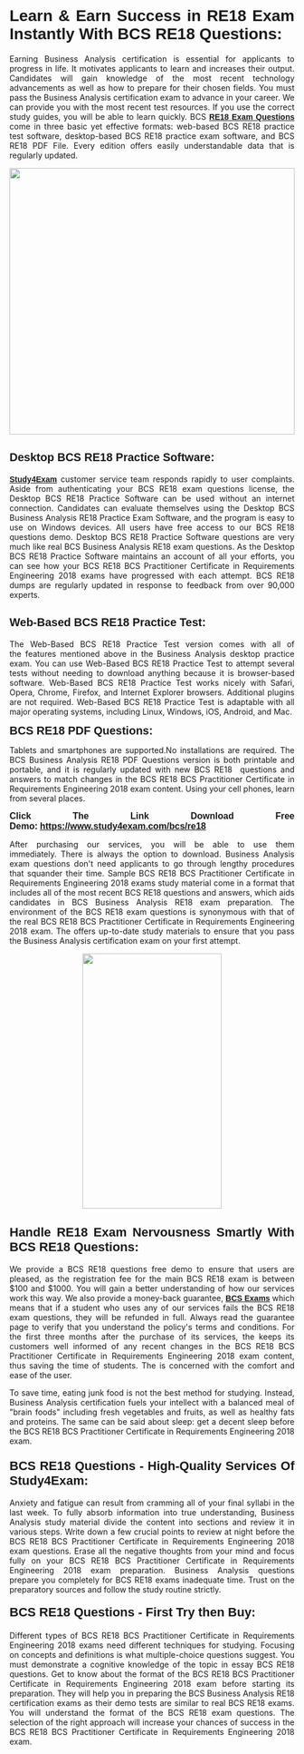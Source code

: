 <h1 style="text-align: justify;"><span style="font-family:Tahoma,Geneva,sans-serif;"><strong>Learn & Earn Success in RE18 Exam Instantly With BCS RE18 Questions:</strong></span></h1>

<p style="text-align: justify;">Earning Business Analysis certification is essential for applicants to progress in life. It motivates applicants to learn and increases their output. Candidates will gain knowledge of the most recent technology advancements as well as how to prepare for their chosen fields. You must pass the Business Analysis certification exam to advance in your career. We can provide you with the most recent test resources. If you use the correct study guides, you will be able to learn quickly. BCS <a href="https://www.study4exam.com/bcs/re18" target="_blank"><span style="font-family:Tahoma,Geneva,sans-serif;"><strong>RE18 Exam Questions</strong></span></a> come in three basic yet effective formats: web-based BCS RE18 practice test software, desktop-based BCS RE18 practice exam software, and BCS RE18 PDF File. Every edition offers easily understandable data that is regularly updated.</p>

<p style="text-align: justify;"><a href="https://www.study4exam.com/bcs/re18" target="_blank"><img alt="" src="https://lh3.googleusercontent.com/pw/AM-JKLVq_oPqfp0-n5zn4yqAoyjjcA2yO-jT5Cm68rj_xPcdsmakSaLzyxJ8unsRMKMdGkmOINvzyM17CwNHdrz3aK03FYcCewHDEYJs7lAvJLcrBifJ5qSpkhSIJgPhz-7dSY7ixq9ev6p4G2ds_VnujUaf=w1366-h530-no?authuser=0" style="width: 100%; height: 470px;" /></a></p>

<h2 style="text-align: justify;"><span style="font-family:Tahoma,Geneva,sans-serif;"><strong><span style="font-size:20px;">Desktop BCS RE18 Practice Software:</span></strong></span></h2>

<p style="text-align: justify;"><a href="https://www.study4exam.com/" target="_blank"><span style="font-family:Tahoma,Geneva,sans-serif;"><strong>Study4Exam</strong></span></a> customer service team responds rapidly to user complaints. Aside from authenticating your BCS RE18 exam questions license, the Desktop BCS RE18 Practice Software can be used without an internet connection. Candidates can evaluate themselves using the Desktop BCS Business Analysis RE18 Practice Exam Software, and the program is easy to use on Windows devices. All users have free access to our BCS RE18 questions demo. Desktop BCS RE18 Practice Software questions are very much like real BCS Business Analysis RE18 exam questions. As the Desktop BCS RE18 Practice Software maintains an account of all your efforts, you can see how your BCS RE18 BCS Practitioner Certificate in Requirements Engineering 2018 exams have progressed with each attempt. BCS RE18 dumps are regularly updated in response to feedback from over 90,000 experts.</p>

<h2 style="text-align: justify;"><strong><span style="font-family:Tahoma,Geneva,sans-serif;"><span style="font-size:20px;">Web-Based BCS RE18 Practice Test:</span></span></strong></h2>

<p style="text-align: justify;">The Web-Based BCS RE18 Practice Test version comes with all of the features mentioned above in the Business Analysis desktop practice exam. You can use Web-Based BCS RE18 Practice Test to attempt several tests without needing to download anything because it is browser-based software. Web-Based BCS RE18 Practice Test works nicely with Safari, Opera, Chrome, Firefox, and Internet Explorer browsers. Additional plugins are not required. Web-Based BCS RE18 Practice Test is adaptable with all major operating systems, including Linux, Windows, iOS, Android, and Mac.</p>

<p style="text-align: justify;"><strong><span style="font-family:Tahoma,Geneva,sans-serif;"><span style="font-size:20px;">BCS RE18 PDF Questions:</span></span></strong></p>

<p style="text-align: justify;">Tablets and smartphones are supported.No installations are required. The BCS Business Analysis RE18 PDF Questions version is both printable and portable, and it is regularly updated with new BCS RE18  questions and answers to match changes in the BCS RE18 BCS Practitioner Certificate in Requirements Engineering 2018 exam content. Using your cell phones, learn from several places.</p>

<p style="text-align: justify;"><strong><span style="font-size:16px;"><span style="font-family:Tahoma,Geneva,sans-serif;">Click The Link Download Free Demo:</span></span></strong> <strong><span style="font-size:16px;"><span style="font-family:Tahoma,Geneva,sans-serif;"><a href="https://www.study4exam.com/bcs/re18" target="_blank">https://www.study4exam.com/bcs/re18</a></span></span></strong></p>

<p style="text-align: justify;">After purchasing our services, you will be able to use them immediately. There is always the option to download. Business Analysis exam questions don't need applicants to go through lengthy procedures that squander their time. Sample BCS RE18 BCS Practitioner Certificate in Requirements Engineering 2018 exams study material come in a format that includes all of the most recent BCS RE18 questions and answers, which aids candidates in BCS Business Analysis RE18 exam preparation. The environment of the BCS RE18 exam questions is synonymous with that of the real BCS RE18 BCS Practitioner Certificate in Requirements Engineering 2018 exam. The offers up-to-date study materials to ensure that you pass the Business Analysis certification exam on your first attempt.</p>

<p style="text-align: center;"><a href="https://www.study4exam.com/bcs/re18" target="_blank"><img alt="" src="https://lh3.googleusercontent.com/pw/AM-JKLXfNjhwPiMVy0ctVShSUYpvTBudxxEKSjIvWyQcQ4fkjC7tw4fAHzQCxVumweZ4lZywWu345GH-ksy4ecL_MjJ_HOMVvBbLXRtkP9fACCrcmZAb4vVtcna_wHGfpzNHbsqs91m4DXRGfOMJpFZl-Ci9=w650-h649-no?authuser=0" style="width: 70%; height: 450px;" /></a></p>

<h2 style="text-align: justify;"><strong><span style="font-size:22px;"><span style="font-family:Tahoma,Geneva,sans-serif;">Handle RE18 Exam Nervousness Smartly With BCS RE18 Questions:</span></span></strong></h2>

<p style="text-align: justify;">We provide a BCS RE18 questions free demo to ensure that users are pleased, as the registration fee for the main BCS RE18 exam is between $100 and $1000. You will gain a better understanding of how our services work this way. We also provide a money-back guarantee, <a href="https://www.study4exam.com/bcs-exams" target="_blank"><span style="font-family:Tahoma,Geneva,sans-serif;"><strong>BCS Exams</strong></span></a> which means that if a student who uses any of our services fails the BCS RE18 exam questions, they will be refunded in full. Always read the guarantee page to verify that you understand the policy's terms and conditions. For the first three months after the purchase of its services, the keeps its customers well informed of any recent changes in the BCS RE18 BCS Practitioner Certificate in Requirements Engineering 2018 exam content, thus saving the time of students. The is concerned with the comfort and ease of the user.</p>

<p style="text-align: justify;">To save time, eating junk food is not the best method for studying. Instead, Business Analysis certification fuels your intellect with a balanced meal of "brain foods" including fresh vegetables and fruits, as well as healthy fats and proteins. The same can be said about sleep: get a decent sleep before the BCS RE18 BCS Practitioner Certificate in Requirements Engineering 2018 exam.</p>

<h3 style="text-align: justify;"><span style="font-family:Tahoma,Geneva,sans-serif;"><strong><span style="font-size:22px;">BCS RE18 Questions - High-Quality Services Of Study4Exam:</span></strong></span></h3>

<p style="text-align: justify;">Anxiety and fatigue can result from cramming all of your final syllabi in the last week. To fully absorb information into true understanding, Business Analysis study material divide the content into sections and review it in various steps. Write down a few crucial points to review at night before the BCS RE18 BCS Practitioner Certificate in Requirements Engineering 2018 exam questions. Erase all the negative thoughts from your mind and focus fully on your BCS RE18 BCS Practitioner Certificate in Requirements Engineering 2018 exam preparation. Business Analysis questions prepare you completely for BCS RE18 exams inadequate time. Trust on the preparatory sources and follow the study routine strictly. </p>

<h4 style="text-align: justify;"><span style="font-family:Tahoma,Geneva,sans-serif;"><strong><span style="font-size:22px;">BCS RE18 Questions - First Try then Buy:</span></strong></span></h4>

<p style="text-align: justify;">Different types of BCS RE18 BCS Practitioner Certificate in Requirements Engineering 2018 exams need different techniques for studying. Focusing on concepts and definitions is what multiple-choice questions suggest. You must demonstrate a cognitive knowledge of the topic in essay BCS RE18 questions. Get to know about the format of the BCS RE18 BCS Practitioner Certificate in Requirements Engineering 2018 exam before starting its preparation. They will help you in preparing the BCS Business Analysis RE18 certification exams as their demo tests are similar to real BCS RE18 exams. You will understand the format of the BCS RE18 exam questions. The selection of the right approach will increase your chances of success in the BCS RE18 BCS Practitioner Certificate in Requirements Engineering 2018 exam.</p>
